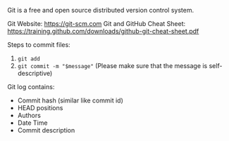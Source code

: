 Git is a free and open source distributed version control system.

Git Website: https://git-scm.com
Git and GitHub Cheat Sheet: https://training.github.com/downloads/github-git-cheat-sheet.pdf

Steps to commit files:

1. `git add`
1. `git commit -m "$message"` (Please make sure that the message is self-descriptive)

Git log contains:

- Commit hash (similar like commit id)
- HEAD positions
- Authors
- Date Time
- Commit description
